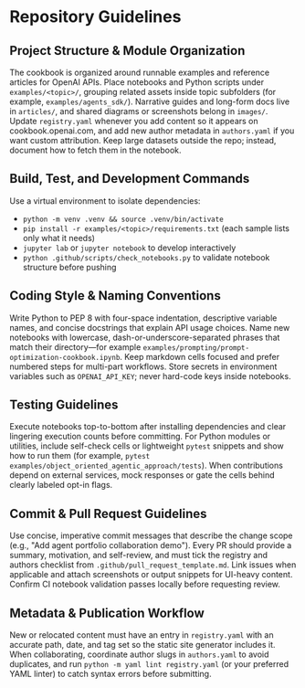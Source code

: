 # Repository Guidelines

## Project Structure & Module Organization
The cookbook is organized around runnable examples and reference articles for OpenAI APIs. Place notebooks and Python scripts under `examples/<topic>/`, grouping related assets inside topic subfolders (for example, `examples/agents_sdk/`). Narrative guides and long-form docs live in `articles/`, and shared diagrams or screenshots belong in `images/`. Update `registry.yaml` whenever you add content so it appears on cookbook.openai.com, and add new author metadata in `authors.yaml` if you want custom attribution. Keep large datasets outside the repo; instead, document how to fetch them in the notebook.

## Build, Test, and Development Commands
Use a virtual environment to isolate dependencies:
- `python -m venv .venv && source .venv/bin/activate`
- `pip install -r examples/<topic>/requirements.txt` (each sample lists only what it needs)
- `jupyter lab` or `jupyter notebook` to develop interactively
- `python .github/scripts/check_notebooks.py` to validate notebook structure before pushing

## Coding Style & Naming Conventions
Write Python to PEP 8 with four-space indentation, descriptive variable names, and concise docstrings that explain API usage choices. Name new notebooks with lowercase, dash-or-underscore-separated phrases that match their directory—for example `examples/prompting/prompt-optimization-cookbook.ipynb`. Keep markdown cells focused and prefer numbered steps for multi-part workflows. Store secrets in environment variables such as `OPENAI_API_KEY`; never hard-code keys inside notebooks.

## Testing Guidelines
Execute notebooks top-to-bottom after installing dependencies and clear lingering execution counts before committing. For Python modules or utilities, include self-check cells or lightweight `pytest` snippets and show how to run them (for example, `pytest examples/object_oriented_agentic_approach/tests`). When contributions depend on external services, mock responses or gate the cells behind clearly labeled opt-in flags.

## Commit & Pull Request Guidelines
Use concise, imperative commit messages that describe the change scope (e.g., "Add agent portfolio collaboration demo"). Every PR should provide a summary, motivation, and self-review, and must tick the registry and authors checklist from `.github/pull_request_template.md`. Link issues when applicable and attach screenshots or output snippets for UI-heavy content. Confirm CI notebook validation passes locally before requesting review.

## Metadata & Publication Workflow
New or relocated content must have an entry in `registry.yaml` with an accurate path, date, and tag set so the static site generator includes it. When collaborating, coordinate author slugs in `authors.yaml` to avoid duplicates, and run `python -m yaml lint registry.yaml` (or your preferred YAML linter) to catch syntax errors before submitting.
